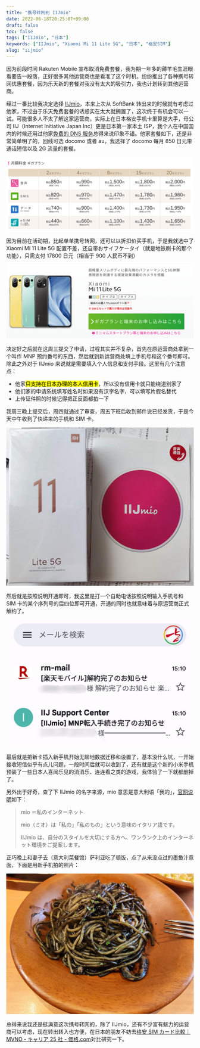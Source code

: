 ```yaml
---
title: "携号转网到 IIJmio"
date: 2022-06-18T20:25:07+09:00
draft: false
toc: false
tags: ["IIJmio", "日本"]
keywords: ["IIJmio", "Xiaomi Mi 11 Lite 5G", "日本", "格安SIM"]
slug: "iijmio"
---
```


因为前段时间 Rakuten Mobile 宣布取消免费套餐，我为期一年多的薅羊毛生涯眼看要告一段落，正好很多其他运营商也是看准了这个时机，纷纷推出了各种携号转网优惠套餐，因为乐天新的套餐对我没有太大的吸引力，我也计划转到其他运营商。

经过一番比较我决定选择 [IIJmio](https://www.iijmio.jp/)，本来上次从 SoftBank 转出来的时候就有考虑过他家，不过由于乐天免费套餐的诱惑实在太大就搁置了，这次终于有机会可以一试。可能很多人不太了解这家运营商，实际上在日本格安手机卡里算是大手，母公司 IIJ（Internet Initiative Japan Inc）更是日本第一家本土 ISP，我个人在中国国内的时候还用过他家[免费的 DNS 服务](https://public.dns.iij.jp/ "IIJ Public DNSサービス")总得来说印象不错。他家套餐如下，还是非常简单明了的，回线可选 docomo 或者 au，我选择了 docomo 每月 850 日元带通话短信以及 2G 流量的套餐。

![IIJmio 套餐表](IIJmio_spec.png)

因为目前在活动期，比起单单携号转网，还可以以折扣价买手机，于是我就选中了 Xiaomi Mi 11 Lite 5G 配置不差，还自带おサイフケータイ（就是地铁刷卡的那个功能），只需支付 17800 日元（相当于 900 人民币不到）

![Xiaomi Mi 11 Lite 5G](mi_11_lite_5g.png)

决定好之后就在这周三提交了申请，过程其实并不复杂，首先在原运营商处拿到一个叫作 MNP 预约番号的东西，然后就到新运营商处填上手机号和这个番号即可。除此之外对于 IIJmio 来说就是需要填入个人信息和支付手段。这里有几个注意点：

- 他家<mark>只支持在日本办理的本人信用卡</mark>，所以没有信用卡就只能绕道别家了
- 他们家的申请系统填写姓名时如果没有汉字名字，可以填写片假名替代
- 上传证件照的时候记得把正反面都拍一下

我周三晚上提交后，周四就通过了审查，周五下班后收到邮件说已经发货，于是今天中午收到了快递来的手机和 SIM 卡。

![手机+SIM卡](featured_IIJmio_SIM_card.jpg)

然后就是按照说明开通即可，我这里是打一个自助电话按照说明输入手机号和 SIM 卡的某个序列号的后四位即可开通，开通的同时也就意味着与原运营商正式解约了。

![Rakuten Mobile 的解约与 IIJmio 的转入信息](rakuten_mobile_and_iij_mio_email.jpg)

最后就是把新卡插入新手机开始无聊地数据迁移和设置了，基本没什么坑，一开始接收短信似乎有点儿问题，一段时间后就可以收到了，还有就是这个新的小米手机预装了一些日本人喜闻乐见的消消乐、连连看之类的游戏，我体验了一下就都删掉了。

另外出于好奇，查了下 IIJmio 的名字来源，mio 意思是意大利语「我的」，[官网说明](https://www.iijmio.jp/guide/iijmio/ "IIJmioとは")如下：

> mio ＝私のインターネット
>
> mio（ミオ）は「私の」「私のもの」という意味のイタリア語です。
>
> IIJmio は、自分のスタイルを大切にする方へ、ワンランク上のインターネット環境をご提案します。

正巧晚上和妻子去（意大利菜餐馆）萨利亚吃了顿饭，点了从来没点过的墨鱼汁意面，下面是用新手机拍的照片：

![墨鱼汁意面](ikasumi_spaghetti.jpg)

总得来说我还是挺满意这次携号转网的，除了 IIJmio，还有不少富有魅力的运营商可以考虑，现在转出转入也方便，在日本的朋友不妨去[格安 SIM カード比較｜ MVNO・キャリア 25 社 - 価格.com](https://kakaku.com/mobile_data/sim/)对比研究一下。
